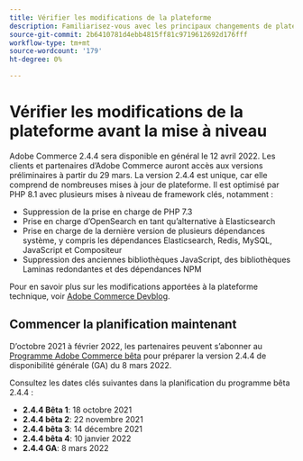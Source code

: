 ```yaml
---
title: Vérifier les modifications de la plateforme
description: Familiarisez-vous avec les principaux changements de plateforme dans une version lorsque vous vous préparez à mettre à niveau votre projet Adobe Commerce ou Magento Open Source.
source-git-commit: 2b6410781d4ebb4815ff81c9719612692d176fff
workflow-type: tm+mt
source-wordcount: '179'
ht-degree: 0%

---
```



# Vérifier les modifications de la plateforme avant la mise à niveau

Adobe Commerce 2.4.4 sera disponible en général le 12 avril 2022. Les clients et partenaires d’Adobe Commerce auront accès aux versions préliminaires à partir du 29 mars. La version 2.4.4 est unique, car elle comprend de nombreuses mises à jour de plateforme. Il est optimisé par PHP 8.1 avec plusieurs mises à niveau de framework clés, notamment :

- Suppression de la prise en charge de PHP 7.3
- Prise en charge d’OpenSearch en tant qu’alternative à Elasticsearch
- Prise en charge de la dernière version de plusieurs dépendances système, y compris les dépendances Elasticsearch, Redis, MySQL, JavaScript et Compositeur
- Suppression des anciennes bibliothèques JavaScript, des bibliothèques Laminas redondantes et des dépendances NPM

Pour en savoir plus sur les modifications apportées à la plateforme technique, voir [Adobe Commerce Devblog](https://community.magento.com/t5/Magento-DevBlog/Technical-platform-changes-to-expect-in-Adobe-Commerce-2-4-4/ba-p/485506).

## Commencer la planification maintenant

D’octobre 2021 à février 2022, les partenaires peuvent s’abonner au [Programme Adobe Commerce bêta](https://devdocs.magento.com/release/beta-program.html) pour préparer la version 2.4.4 de disponibilité générale (GA) du 8 mars 2022.

Consultez les dates clés suivantes dans la planification du programme bêta 2.4.4 :

- **2.4.4 Bêta 1**: 18 octobre 2021
- **2.4.4 bêta 2**: 22 novembre 2021
- **2.4.4 bêta 3**: 14 décembre 2021
- **2.4.4 bêta 4**: 10 janvier 2022
- **2.4.4 GA**: 8 mars 2022
